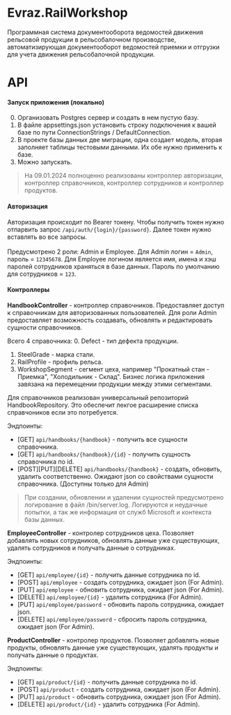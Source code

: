 # Evraz.RailWorkshop
Программная система документооборота ведомостей движения
рельсовой продукции в рельсобалочном производстве, автоматизирующая документооборот ведомостей приемки и отгрузки для
учета движения рельсобалочной продукции.

# API

#### Запуск приложения (локально)

0. Организовать Postgres сервер и создать в нем пустую базу.
1. В файле appsettings.json установить строку подключения к вашей базе по пути ConnectionStrings / DefaultConnection.
2. В проекте базы данных две миграции, одна создает модель, вторая заполняет таблицы тестовыми данными. Их обе нужно применить к базе.
3. Можно запускать.

> На 09.01.2024 полноценно реализованы контроллер авторизации, контроллер справочников, контроллер сотрудников и контроллер продуктов.

#### Авторизация

Авторизация происходит по Bearer токену. Чтобы получить токен нужно отпарвить запрос `/api/auth/{login}/{password}`. Далее токен нужно вставлять во все запросы. \
\
Предусмотрено 2 роли: Admin и Employee. Для Admin логин = `Admin`, пароль = `12345678`. Для Employee логином является имя, имена и хэш паролей сотрудников храняться в базе данных. Пароль по умолчанию для сотрудников = `123`.

#### Контроллеры

**HandbookController** - контроллер справочников. Предоставляет доступ к справочникам для авторизованных пользователей. Для роли Admin предоставляет возможность создавать, обновлять и редактировать сущности справочников.

Всего 4 справочника:
0. Defect - тип дефекта продукции.
1. SteelGrade - марка стали.
2. RailProfile - профиль рельса.
3. WorkshopSegment - сегмент цеха, например "Прокатный стан - Приемка", "Холодильник - Склад". Бизнес логика приложения завязана на перемещении продукции между этими сегментами.

Для справочников реализован универсальный репозиторий HandbookRepository. Это обеспечит лекгое расширение списка справчоников если это потребуется.

Эндпоинты:
- [GET] `api/handbooks/{handbook}` - получить все сущности справочника.
- [GET] `api/handbooks/{handbook}/{id}` - получить сущность справочника по id.
- [POST][PUT][DELETE] `api/handbooks/{handbook}` - создать, обновить, удалить соответственно. Ожидают json со свойствами сущности справочника. (Доступны только для Admin)

> При создании, обновлении и удалении сущностей предусмотрено логирование в файл /bin/server.log. Логируются и неудачные попытки, а так же информация от служб Microsoft и контекста базы данных.

**EmployeeController** - контролер сотрудников цеха. Позволяет добавлять новых сотрудников, обновлять данные уже существующих, удалять сотрудников и получать данные о сотрудниках.

Эндпоинты:
- [GET] `api/employee/{id}` - получить данные сотрудника по id.
- [POST] `api/employee` - создать сотрудника, ожидает json (For Admin).
- [PUT] `api/employee` - обновить сотрудника, ожидает json (For Admin).
- [DELETE] `api/employee/{id}` - удалить сотрудника (For Admin).
- [PUT] `api/employee/password` - обновить пароль сотрудника, ожидает json.
- [DELETE] `api/employee/password` - сбросить пароль сотрудника, ожидает json (For Admin).

**ProductController** - контролер продуктов. Позволяет добавлять новые продукты, обновлять данные уже существующих, удалять продукты и получать данные о продуктах.

Эндпоинты:
- [GET] `api/product/{id}` - получить данные сотрудника по id.
- [POST] `api/product` - создать сотрудника, ожидает json (For Admin).
- [PUT] `api/product` - обновить сотрудника, ожидает json (For Admin).
- [DELETE] `api/product/{id}` - удалить сотрудника (For Admin).